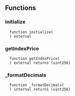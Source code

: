 


## Functions
### initialize
```solidity
  function initialize(
  ) external
```




### getIndexPrice
```solidity
  function getIndexPrice(
  ) external returns (uint256)
```




### _formatDecimals
```solidity
  function _formatDecimals(
  ) internal returns (uint256)
```




